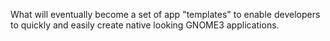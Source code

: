 What will eventually become a set of app "templates" to enable developers
to quickly and easily create native looking GNOME3 applications.
